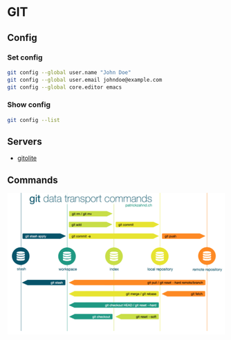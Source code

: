 # GIT

## Config

### Set config

```sh
git config --global user.name "John Doe"
git config --global user.email johndoe@example.com
git config --global core.editor emacs
```

### Show config

```sh
git config --list
```

## Servers

- [gitolite](https://github.com/sitaramc/gitolite)

## Commands

![git data transport commands](./images/git-data-transport-commands.png)
